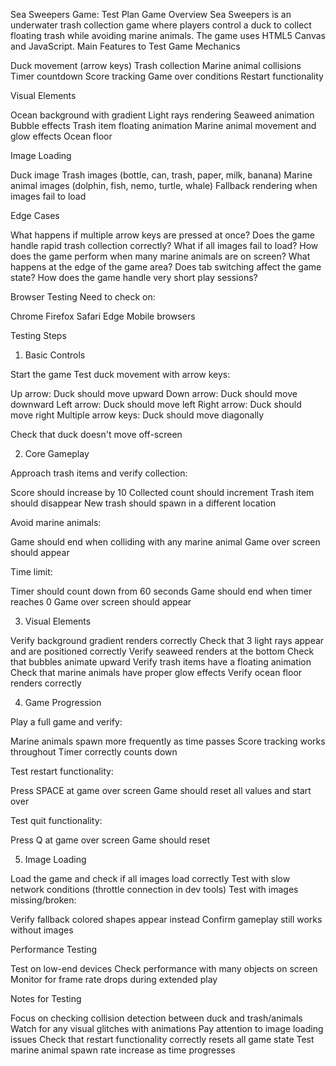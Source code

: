Sea Sweepers Game: Test Plan
Game Overview
Sea Sweepers is an underwater trash collection game where players control a duck to collect floating trash while avoiding marine animals. The game uses HTML5 Canvas and JavaScript.
Main Features to Test
Game Mechanics

 Duck movement (arrow keys)
 Trash collection
 Marine animal collisions
 Timer countdown
 Score tracking
 Game over conditions
 Restart functionality

Visual Elements

 Ocean background with gradient
 Light rays rendering
 Seaweed animation
 Bubble effects
 Trash item floating animation
 Marine animal movement and glow effects
 Ocean floor

Image Loading

 Duck image
 Trash images (bottle, can, trash, paper, milk, banana)
 Marine animal images (dolphin, fish, nemo, turtle, whale)
 Fallback rendering when images fail to load

Edge Cases

 What happens if multiple arrow keys are pressed at once?
 Does the game handle rapid trash collection correctly?
 What if all images fail to load?
 How does the game perform when many marine animals are on screen?
 What happens at the edge of the game area?
 Does tab switching affect the game state?
 How does the game handle very short play sessions?

Browser Testing
Need to check on:

Chrome
Firefox
Safari
Edge
Mobile browsers

Testing Steps
1. Basic Controls

Start the game
Test duck movement with arrow keys:

Up arrow: Duck should move upward
Down arrow: Duck should move downward
Left arrow: Duck should move left
Right arrow: Duck should move right
Multiple arrow keys: Duck should move diagonally


Check that duck doesn't move off-screen

2. Core Gameplay

Approach trash items and verify collection:

Score should increase by 10
Collected count should increment
Trash item should disappear
New trash should spawn in a different location


Avoid marine animals:

Game should end when colliding with any marine animal
Game over screen should appear


Time limit:

Timer should count down from 60 seconds
Game should end when timer reaches 0
Game over screen should appear



3. Visual Elements

Verify background gradient renders correctly
Check that 3 light rays appear and are positioned correctly
Verify seaweed renders at the bottom
Check that bubbles animate upward
Verify trash items have a floating animation
Check that marine animals have proper glow effects
Verify ocean floor renders correctly

4. Game Progression

Play a full game and verify:

Marine animals spawn more frequently as time passes
Score tracking works throughout
Timer correctly counts down


Test restart functionality:

Press SPACE at game over screen
Game should reset all values and start over


Test quit functionality:

Press Q at game over screen
Game should reset



5. Image Loading

Load the game and check if all images load correctly
Test with slow network conditions (throttle connection in dev tools)
Test with images missing/broken:

Verify fallback colored shapes appear instead
Confirm gameplay still works without images



Performance Testing

 Test on low-end devices
 Check performance with many objects on screen
 Monitor for frame rate drops during extended play

Notes for Testing

Focus on checking collision detection between duck and trash/animals
Watch for any visual glitches with animations
Pay attention to image loading issues
Check that restart functionality correctly resets all game state
Test marine animal spawn rate increase as time progresses